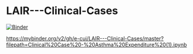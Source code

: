 # LAIR---Clinical-Cases
[![Binder](https://mybinder.org/badge_logo.svg)](https://mybinder.org/v2/gh/e-cui/LAIR---Clinical-Cases/master?filepath=Clinical%20Case%20-%20Asthma%20Expenditure%20(1).ipynb)

https://mybinder.org/v2/gh/e-cui/LAIR---Clinical-Cases/master?filepath=Clinical%20Case%20-%20Asthma%20Expenditure%20(1).ipynb

